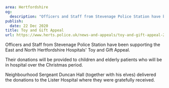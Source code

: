 ```yaml
area: Hertfordshire
og:
  description: "Officers and Staff from Stevenage Police Station have been supporting the East and North Hertfordshire Hospitals\u2019 Toy and Gift Appeal."
publish:
  date: 22 Dec 2020
title: Toy and Gift Appeal
url: https://www.herts.police.uk/news-and-appeals/toy-and-gift-appeal-221220
```

Officers and Staff from Stevenage Police Station have been supporting the East and North Hertfordshire Hospitals' Toy and Gift Appeal.

Their donations will be provided to children and elderly patients who will be in hospital over the Christmas period.

Neighbourhood Sergeant Duncan Hall (together with his elves) delivered the donations to the Lister Hospital where they were gratefully received.
